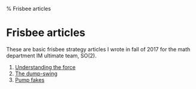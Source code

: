 % Frisbee articles

Frisbee articles
===================

These are basic frisbee strategy articles I wrote in fall of 2017 for the math department IM ultimate team, SO(2).

1. [Understanding the force](frisbee/force.html)
2. [The dump-swing](frisbee/dumpswing.html)
3. [Pump fakes](frisbee/pumpfake.html)
